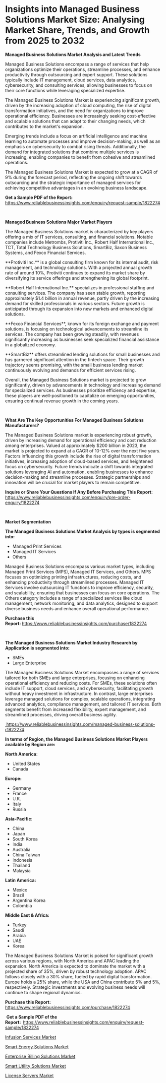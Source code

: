 <p><h1>Insights into Managed Business Solutions Market Size: Analysing Market Share, Trends, and Growth from 2025 to 2032</h1></p><p><strong>Managed Business Solutions Market Analysis and Latest Trends</strong></p>
<p><p>Managed Business Solutions encompass a range of services that help organizations optimize their operations, streamline processes, and enhance productivity through outsourcing and expert support. These solutions typically include IT management, cloud services, data analytics, cybersecurity, and consulting services, allowing businesses to focus on their core functions while leveraging specialized expertise.</p><p>The Managed Business Solutions Market is experiencing significant growth, driven by the increasing adoption of cloud computing, the rise of digital transformation initiatives, and the need for organizations to improve operational efficiency. Businesses are increasingly seeking cost-effective and scalable solutions that can adapt to their changing needs, which contributes to the market's expansion.</p><p>Emerging trends include a focus on artificial intelligence and machine learning to automate processes and improve decision-making, as well as an emphasis on cybersecurity to combat rising threats. Additionally, the demand for integrated solutions that combine multiple services is increasing, enabling companies to benefit from cohesive and streamlined operations.</p><p>The Managed Business Solutions Market is expected to grow at a CAGR of 9% during the forecast period, reflecting the ongoing shift towards outsourcing and the strategic importance of managed services for achieving competitive advantages in an evolving business landscape.</p></p>
<p><strong>Get a Sample PDF of the Report:&nbsp;</strong> <a href="https://www.reliablebusinessinsights.com/enquiry/request-sample/1822274?utm_campaign=84&utm_medium=2&utm_source=Github&utm_content=ia&utm_term=09032025&utm_id=managed-business-solutions">https://www.reliablebusinessinsights.com/enquiry/request-sample/1822274</a></p>
<p>&nbsp;</p>
<p><strong>Managed Business Solutions Major Market Players</strong></p>
<p><p>The Managed Business Solutions market is characterized by key players offering a mix of IT services, consulting, and financial solutions. Notable companies include Metrombs, Protiviti Inc., Robert Half International Inc., TCT, Total Technology Business Solutions, SmartBiz, Saxon Business Systems, and Fexco Financial Services.</p><p>**Protiviti Inc.** is a global consulting firm known for its internal audit, risk management, and technology solutions. With a projected annual growth rate of around 10%, Protiviti continues to expand its market share by diversifying its service offerings and strengthening its global footprint.</p><p>**Robert Half International Inc.** specializes in professional staffing and consulting services. The company has seen stable growth, reporting approximately $1.4 billion in annual revenue, partly driven by the increasing demand for skilled professionals in various sectors. Future growth is anticipated through its expansion into new markets and enhanced digital solutions.</p><p>**Fexco Financial Services**, known for its foreign exchange and payment solutions, is focusing on technological advancements to streamline its services. The company has been growing steadily, with revenues significantly increasing as businesses seek specialized financial assistance in a globalized economy.</p><p>**SmartBiz** offers streamlined lending solutions for small businesses and has garnered significant attention in the fintech space. Their growth trajectory seems promising, with the small business lending market continuously evolving and demands for efficient services rising.</p><p>Overall, the Managed Business Solutions market is projected to grow significantly, driven by advancements in technology and increasing demand for specialized services. As businesses prioritize efficiency and expertise, these players are well-positioned to capitalize on emerging opportunities, ensuring continual revenue growth in the coming years.</p></p>
<p>&nbsp;</p>
<p><strong>What Are The Key Opportunities For Managed Business Solutions Manufacturers?</strong></p>
<p><p>The Managed Business Solutions market is experiencing robust growth, driven by increasing demand for operational efficiency and cost reduction among enterprises. Valued at approximately $200 billion in 2023, the market is projected to expand at a CAGR of 10-12% over the next five years. Factors influencing this growth include the rise of digital transformation initiatives, increasing adoption of cloud-based services, and heightened focus on cybersecurity. Future trends indicate a shift towards integrated solutions leveraging AI and automation, enabling businesses to enhance decision-making and streamline processes. Strategic partnerships and innovation will be crucial for market players to remain competitive.</p></p>
<p><strong>Inquire or Share Your Questions If Any Before Purchasing This Report:</strong> <a href="https://www.reliablebusinessinsights.com/enquiry/pre-order-enquiry/1822274?utm_campaign=84&utm_medium=2&utm_source=Github&utm_content=ia&utm_term=09032025&utm_id=managed-business-solutions">https://www.reliablebusinessinsights.com/enquiry/pre-order-enquiry/1822274</a></p>
<p>&nbsp;</p>
<p><strong>Market Segmentation</strong></p>
<p><strong>The Managed Business Solutions Market Analysis by types is segmented into:</strong></p>
<p><ul><li>Managed Print Services</li><li>Managed IT Services</li><li>Others</li></ul></p>
<p><p>Managed Business Solutions encompass various market types, including Managed Print Services (MPS), Managed IT Services, and Others. MPS focuses on optimizing printing infrastructures, reducing costs, and enhancing productivity through streamlined processes. Managed IT Services involve outsourcing IT functions to improve efficiency, security, and scalability, ensuring that businesses can focus on core operations. The Others category includes a range of specialized services like cloud management, network monitoring, and data analytics, designed to support diverse business needs and enhance overall operational performance.</p></p>
<p><strong>Purchase this Report:&nbsp;</strong><a href="https://www.reliablebusinessinsights.com/purchase/1822274?utm_campaign=84&utm_medium=2&utm_source=Github&utm_content=ia&utm_term=09032025&utm_id=managed-business-solutions">https://www.reliablebusinessinsights.com/purchase/1822274</a></p>
<p>&nbsp;</p>
<p><strong>The Managed Business Solutions Market Industry Research by Application is segmented into:</strong></p>
<p><ul><li>SMEs</li><li>Large Enterprise</li></ul></p>
<p><p>The Managed Business Solutions Market encompasses a range of services tailored for both SMEs and large enterprises, focusing on enhancing operational efficiency and reducing costs. For SMEs, these solutions often include IT support, cloud services, and cybersecurity, facilitating growth without heavy investment in infrastructure. In contrast, large enterprises leverage managed solutions for complex, scalable operations, integrating advanced analytics, compliance management, and tailored IT services. Both segments benefit from increased flexibility, expert management, and streamlined processes, driving overall business agility.</p></p>
<p><a href="https://www.reliablebusinessinsights.com/managed-business-solutions-r1822274?utm_campaign=84&utm_medium=2&utm_source=Github&utm_content=ia&utm_term=09032025&utm_id=managed-business-solutions">&nbsp;https://www.reliablebusinessinsights.com/managed-business-solutions-r1822274</a></p>
<p><strong>In terms of Region, the Managed Business Solutions Market Players available by Region are:</strong></p>
<p>
    <p> <strong> North America: </strong>
        <ul>
            <li>United States</li>
            <li>Canada</li>
        </ul>
        </p> 
    <p> <strong> Europe: </strong>
        <ul>
            <li>Germany</li>
            <li>France</li>
            <li>U.K.</li>
            <li>Italy</li>
            <li>Russia</li>
        </ul>
        </p> 
    <p> <strong> Asia-Pacific: </strong>
        <ul>
            <li>China</li>
            <li>Japan</li>
            <li>South Korea</li>
            <li>India</li>
            <li>Australia</li>
            <li>China Taiwan</li>
            <li>Indonesia</li>
            <li>Thailand</li>
            <li>Malaysia</li>
        </ul>
        </p> 
    <p> <strong> Latin America: </strong>
        <ul>
            <li>Mexico</li>
            <li>Brazil</li>
            <li>Argentina Korea</li>
            <li>Colombia</li>
        </ul>
        </p> 
    <p> <strong> Middle East & Africa: </strong>
        <ul>
            <li>Turkey</li>
            <li>Saudi</li>
            <li>Arabia</li>
            <li>UAE</li>
            <li>Korea</li>
        </ul>
    </p>
    </p>
<p><p>The Managed Business Solutions Market is poised for significant growth across various regions, with North America and APAC leading the expansion. North America is expected to dominate the market with a projected share of 35%, driven by robust technology adoption. APAC follows closely with a 30% share, fueled by rapid digital transformation. Europe holds a 25% share, while the USA and China contribute 5% and 5%, respectively. Strategic investments and evolving business needs will continue to shape regional dynamics.</p></p>
<p><strong>Purchase this Report: </strong><a href="https://www.reliablebusinessinsights.com/purchase/1822274?utm_campaign=84&utm_medium=2&utm_source=Github&utm_content=ia&utm_term=09032025&utm_id=managed-business-solutions">https://www.reliablebusinessinsights.com/purchase/1822274</a></p>
<p>&nbsp;<strong>Get a Sample PDF of the Report:&nbsp;&nbsp;</strong><a href="https://www.reliablebusinessinsights.com/enquiry/request-sample/1822274?utm_campaign=84&utm_medium=2&utm_source=Github&utm_content=ia&utm_term=09032025&utm_id=managed-business-solutions">https://www.reliablebusinessinsights.com/enquiry/request-sample/1822274</a></p>
<p><strong></strong></p>
<p><p><a href="https://github.com/sentoljinqiu/Market-Research-Report-List-1/blob/main/infusion-services-market.md?utm_campaign=84&utm_medium=2&utm_source=Github&utm_content=ia&utm_term=09032025&utm_id=managed-business-solutions">Infusion Services Market</a></p><p><a href="https://github.com/kecixayaab/Market-Research-Report-List-1/blob/main/smart-energy-solutions-market.md?utm_campaign=84&utm_medium=2&utm_source=Github&utm_content=ia&utm_term=09032025&utm_id=managed-business-solutions">Smart Energy Solutions Market</a></p><p><a href="https://github.com/ummulmzu/Market-Research-Report-List-1/blob/main/enterprise-billing-solutions-market.md?utm_campaign=84&utm_medium=2&utm_source=Github&utm_content=ia&utm_term=09032025&utm_id=managed-business-solutions">Enterprise Billing Solutions Market</a></p><p><a href="https://github.com/gilerzelko7a/Market-Research-Report-List-1/blob/main/smart-utility-solutions-market.md?utm_campaign=84&utm_medium=2&utm_source=Github&utm_content=ia&utm_term=09032025&utm_id=managed-business-solutions">Smart Utility Solutions Market</a></p><p><a href="https://github.com/nwokechock6s/Market-Research-Report-List-1/blob/main/license-servers-market.md?utm_campaign=84&utm_medium=2&utm_source=Github&utm_content=ia&utm_term=09032025&utm_id=managed-business-solutions">License Servers Market</a></p></p>